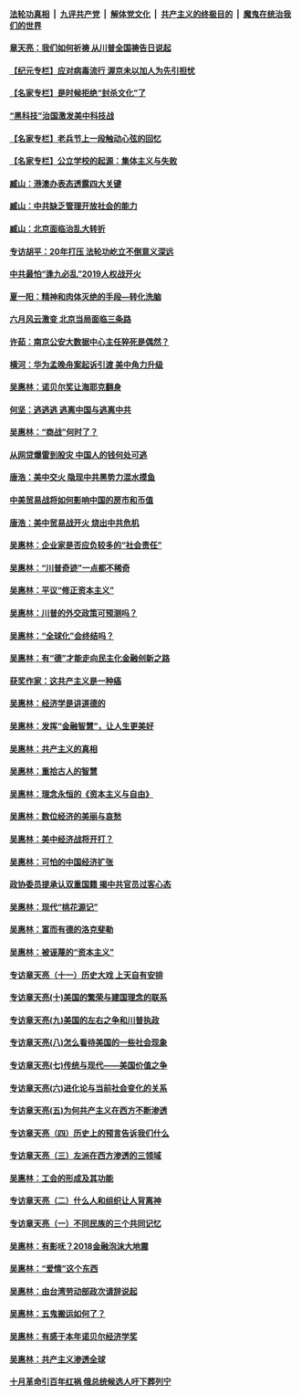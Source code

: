 

####  [法轮功真相](../../../../basic/blob/master/README.md?t=07071731) &nbsp;|&nbsp; [九评共产党](../../../../9ping.md/blob/master/README.md?t=07071731) &nbsp;|&nbsp; [解体党文化](../../../../jtdwh.md/blob/master/README.md?t=07071731)  &nbsp;|&nbsp; [共产主义的终极目的](../../../../gczydzjmd.md/blob/master/README.md?t=07071731) &nbsp;|&nbsp; [魔鬼在统治我们的世界](../../../../mgztzwmdsj.md/blob/master/README.md?t=07071731) 

#### [章天亮：我们如何祈祷 从川普全国祷告日说起](../pages/nsc423/n11944627.md?t=07071731) 

#### [【纪元专栏】应对病毒流行 渥京未以加人为先引担忧](../pages/nsc423/n11875714.md?t=07071731) 

#### [【名家专栏】是时候拒绝“封杀文化”了](../pages/nsc423/n11814093.md?t=07071731) 

#### [“黑科技”治国激发美中科技战](../pages/nsc423/n11638056.md?t=07071731) 

#### [【名家专栏】老兵节上一段触动心弦的回忆](../pages/nsc423/n11646016.md?t=07071731) 

#### [【名家专栏】公立学校的起源：集体主义与失败](../pages/nsc423/n11601833.md?t=07071731) 

#### [臧山：港澳办表态透露四大关键](../pages/nsc423/n11421628.md?t=07071731) 

#### [臧山：中共缺乏管理开放社会的能力](../pages/nsc423/n11407457.md?t=07071731) 

#### [臧山：北京面临治乱大转折](../pages/nsc423/n11406895.md?t=07071731) 

#### [专访胡平：20年打压 法轮功屹立不倒意义深远](../pages/nsc423/n11398800.md?t=07071731) 

#### [中共最怕“逢九必乱”2019人权战开火](../pages/nsc423/n11385248.md?t=07071731) 

#### [夏一阳：精神和肉体灭绝的手段—转化洗脑](../pages/nsc423/n11368250.md?t=07071731) 

#### [六月风云激变 北京当局面临三条路](../pages/nsc423/n11313668.md?t=07071731) 

#### [许茹：南京公安大数据中心主任猝死是偶然？](../pages/nsc423/n11064744.md?t=07071731) 

#### [横河：华为孟晚舟案起诉引渡 美中角力升级](../pages/nsc423/n11027230.md?t=07071731) 

#### [吴惠林：诺贝尔奖让海耶克翻身](../pages/nsc423/n10890049.md?t=07071731) 

#### [何坚：逃逃逃 逃离中国与逃离中共](../pages/nsc423/n10592891.md?t=07071731) 

#### [吴惠林：“商战”何时了？](../pages/nsc423/n10573558.md?t=07071731) 

#### [从网贷爆雷到股灾 中国人的钱何处可逃](../pages/nsc423/n10572800.md?t=07071731) 

#### [唐浩：美中交火 隐现中共黑势力混水摸鱼](../pages/nsc423/n10544040.md?t=07071731) 

#### [中美贸易战将如何影响中国的房市和币值](../pages/nsc423/n10543697.md?t=07071731) 

#### [唐浩：美中贸易战开火 烧出中共危机](../pages/nsc423/n10540126.md?t=07071731) 

#### [吴惠林：企业家是否应负较多的“社会责任”](../pages/nsc423/n10535022.md?t=07071731) 

#### [吴惠林：“川普奇迹”一点都不稀奇](../pages/nsc423/n10512808.md?t=07071731) 

#### [吴惠林：平议“修正资本主义”](../pages/nsc423/n10495724.md?t=07071731) 

#### [吴惠林：川普的外交政策可预测吗？](../pages/nsc423/n10462387.md?t=07071731) 

#### [吴惠林：“全球化”会终结吗？](../pages/nsc423/n10452838.md?t=07071731) 

#### [吴惠林：有“德”才能走向民主化金融创新之路](../pages/nsc423/n10432292.md?t=07071731) 

#### [获奖作家：这共产主义是一种癌](../pages/nsc423/n10431541.md?t=07071731) 

#### [吴惠林：经济学是讲道德的](../pages/nsc423/n10398014.md?t=07071731) 

#### [吴惠林：发挥“金融智慧”，让人生更美好](../pages/nsc423/n10375019.md?t=07071731) 

#### [吴惠林：共产主义的真相](../pages/nsc423/n10351394.md?t=07071731) 

#### [吴惠林：重拾古人的智慧](../pages/nsc423/n10337691.md?t=07071731) 

#### [吴惠林：理念永恒的《资本主义与自由》](../pages/nsc423/n10316274.md?t=07071731) 

#### [吴惠林：数位经济的美丽与哀愁](../pages/nsc423/n10292946.md?t=07071731) 

#### [吴惠林：美中经济战将开打？](../pages/nsc423/n10258825.md?t=07071731) 

#### [吴惠林：可怕的中国经济扩张](../pages/nsc423/n10219147.md?t=07071731) 

#### [政协委员提承认双重国籍 揭中共官员过客心态](../pages/nsc423/n10208809.md?t=07071731) 

#### [吴惠林：现代“桃花源记”](../pages/nsc423/n10185234.md?t=07071731) 

#### [吴惠林：富而有德的洛克斐勒](../pages/nsc423/n10142264.md?t=07071731) 

#### [吴惠林：被诬蔑的“资本主义”](../pages/nsc423/n10124816.md?t=07071731) 

#### [专访章天亮（十一）历史大戏 上天自有安排](../pages/nsc423/n10094905.md?t=07071731) 

#### [专访章天亮(十)美国的繁荣与建国理念的联系](../pages/nsc423/n10094899.md?t=07071731) 

#### [专访章天亮(九)美国的左右之争和川普执政](../pages/nsc423/n10094889.md?t=07071731) 

#### [专访章天亮(八)怎么看待美国的一些社会现象](../pages/nsc423/n10094857.md?t=07071731) 

#### [专访章天亮(七)传统与现代——美国价值之争](../pages/nsc423/n10093140.md?t=07071731) 

#### [专访章天亮(六)进化论与当前社会变化的关系](../pages/nsc423/n10092036.md?t=07071731) 

#### [专访章天亮(五)为何共产主义在西方不断渗透](../pages/nsc423/n10083620.md?t=07071731) 

#### [专访章天亮（四）历史上的预言告诉我们什么](../pages/nsc423/n10083606.md?t=07071731) 

#### [专访章天亮（三）左派在西方渗透的三领域](../pages/nsc423/n10081115.md?t=07071731) 

#### [吴惠林：工会的形成及其功能](../pages/nsc423/n10080633.md?t=07071731) 

#### [专访章天亮（二）什么人和组织让人背离神](../pages/nsc423/n10076637.md?t=07071731) 

#### [专访章天亮（一）不同民族的三个共同记忆](../pages/nsc423/n10074188.md?t=07071731) 

#### [吴惠林：有影呒？2018金融泡沫大地震](../pages/nsc423/n10040534.md?t=07071731) 

#### [吴惠林：“爱情”这个东西](../pages/nsc423/n10019423.md?t=07071731) 

#### [吴惠林：由台湾劳动部政次请辞说起](../pages/nsc423/n9979679.md?t=07071731) 

#### [吴惠林：五鬼搬运如何了？](../pages/nsc423/n9925338.md?t=07071731) 

#### [吴惠林：有感于本年诺贝尔经济学奖](../pages/nsc423/n9871883.md?t=07071731) 

#### [吴惠林：共产主义渗透全球](../pages/nsc423/n9812748.md?t=07071731) 

#### [十月革命引百年红祸 俄总统候选人吁下葬列宁](../pages/nsc423/n9810182.md?t=07071731) 

